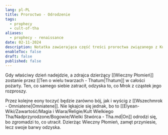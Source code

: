 ```yaml
---
lang: pl-PL
title: Proroctwo - Odrodzenie
tags:
  - prophecy
  - cult-of-tha
aliases:
  - prophecy - renaissance
date: 02-11-2024
description: Notatka zawierająca część treści proroctwa związanego z Kultem Wielkiego Tha.
enableToc: false
draft: false
published: false
---
```


Gdy właściwy dzień nadejdzie, a zdrajca dzierżący [[Wieczny Płomień]] zostanie przez [[Ten o wielu twarzach - Thatum|Thatum]] w całości pożarty.  Ten, co samego siebie zatracił, odzyska to, co Mrok z cząstek jego rozproszy.  

Przez kolejne eony toczyć będzie zarówno bój, jak i wyścig z [[Wszechmrok - Omniatene|Omniatene]]. Nie lękajcie się jednak, bo to [[Elyean-Wiki/Zawartość/Magia i Wiara/Religie/Kult Wielkiego Tha/Nadprzyrodzone/Bogowie/Wielki Stwórca - Tha.md|On]] odrodzi się, bo zgromadzi to, co utracił. 
Dzierżąc Wieczny Płomień, zamęt przyniesie, lecz swoje barwy odzyska. 